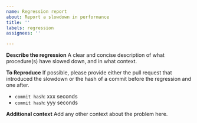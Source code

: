 ```yaml
---
name: Regression report
about: Report a slowdown in performance
title: ''
labels: regression
assignees: ''

---
```


**Describe the regression**
A clear and concise description of what procedure(s) have slowed down, and in what context.

**To Reproduce**
If possible, please provide either the pull request that introduced the slowdown or the hash of a commit before the regression and one after.
- `commit hash`: xxx seconds
- `commit hash`: yyy seconds

**Additional context**
Add any other context about the problem here.
